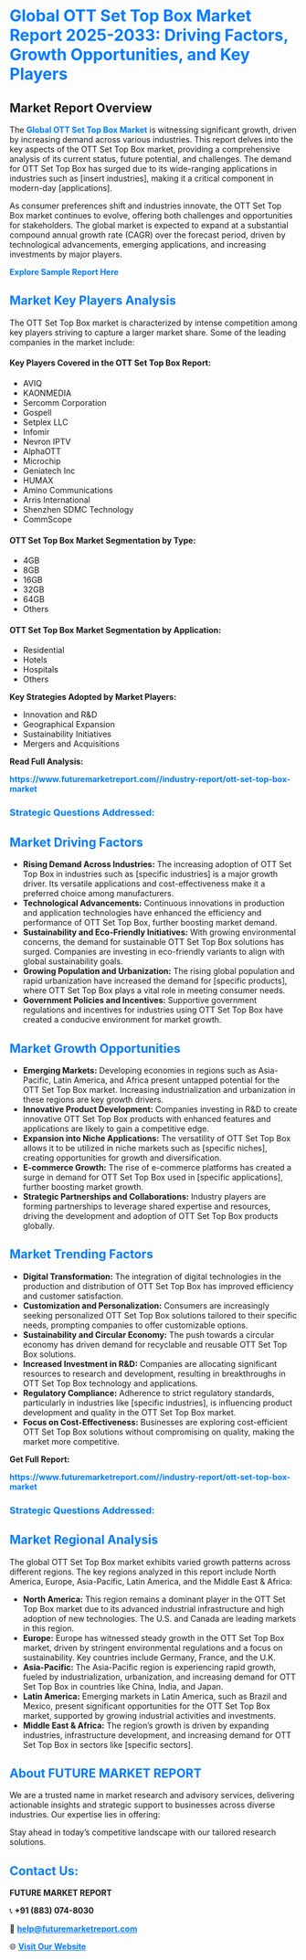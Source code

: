 <h1 style="color: #007BFF;">Global OTT Set Top Box Market Report 2025-2033: Driving Factors, Growth Opportunities, and Key Players</h1>

<section id="overview">
<h2>Market Report Overview</h2>
<p>The <a href="https://www.futuremarketreport.com//industry-report/ott-set-top-box-market" style="color: #007BFF; text-decoration: none;"><strong>Global OTT Set Top Box Market</strong></a> is witnessing significant growth, driven by increasing demand across various industries. This report delves into the key aspects of the OTT Set Top Box market, providing a comprehensive analysis of its current status, future potential, and challenges. The demand for OTT Set Top Box has surged due to its wide-ranging applications in industries such as [insert industries], making it a critical component in modern-day [applications].</p>
<p>As consumer preferences shift and industries innovate, the OTT Set Top Box market continues to evolve, offering both challenges and opportunities for stakeholders. The global market is expected to expand at a substantial compound annual growth rate (CAGR) over the forecast period, driven by technological advancements, emerging applications, and increasing investments by major players.</p>
</section>

<section id="overview">
<p><a href="https://www.futuremarketreport.com//request-sample/reportId=82049" style="color: #007BFF; text-decoration: none;"><strong>Explore Sample Report Here</strong></a></p>
</section>

<section id="key-players">
<h2 style="color: #007BFF;">Market Key Players Analysis</h2>
<p>The OTT Set Top Box market is characterized by intense competition among key players striving to capture a larger market share. Some of the leading companies in the market include:</p>
<h4>Key Players Covered in the OTT Set Top Box Report:</h4>
<ul><li>AVIQ</li><li>KAONMEDIA</li><li>Sercomm Corporation</li><li>Gospell</li><li>Setplex LLC</li><li>Infomir</li><li>Nevron IPTV</li><li>AlphaOTT</li><li>Microchip</li><li>Geniatech Inc</li><li>HUMAX</li><li>Amino Communications</li><li>Arris International</li><li>Shenzhen SDMC Technology</li><li>CommScope</li></ul>
<h4>OTT Set Top Box Market Segmentation by Type:</h4>
<ul><li>4GB</li><li>8GB</li><li>16GB</li><li>32GB</li><li>64GB</li><li>Others</li></ul>

<h4>OTT Set Top Box Market Segmentation by Application:</h4>
<ul><li>Residential</li><li>Hotels</li><li>Hospitals</li><li>Others</li></ul>
<p><strong>Key Strategies Adopted by Market Players:</strong></p>
<ul>
<li>Innovation and R&D</li>
<li>Geographical Expansion</li>
<li>Sustainability Initiatives</li>
<li>Mergers and Acquisitions</li>
</ul>
</section>

<section>
<p><strong>Read Full Analysis: </strong></p><a href="https://www.futuremarketreport.com//industry-report/ott-set-top-box-market" style="color: #007BFF; text-decoration: none;"><strong>https://www.futuremarketreport.com//industry-report/ott-set-top-box-market</strong></a>
<h3 style="color: #007BFF;">Strategic Questions Addressed:</h3>
</section>

<section id="driving-factors">
<h2 style="color: #007BFF;">Market Driving Factors</h2>
<ul>
<li><strong>Rising Demand Across Industries:</strong> The increasing adoption of OTT Set Top Box in industries such as [specific industries] is a major growth driver. Its versatile applications and cost-effectiveness make it a preferred choice among manufacturers.</li>
<li><strong>Technological Advancements:</strong> Continuous innovations in production and application technologies have enhanced the efficiency and performance of OTT Set Top Box, further boosting market demand.</li>
<li><strong>Sustainability and Eco-Friendly Initiatives:</strong> With growing environmental concerns, the demand for sustainable OTT Set Top Box solutions has surged. Companies are investing in eco-friendly variants to align with global sustainability goals.</li>
<li><strong>Growing Population and Urbanization:</strong> The rising global population and rapid urbanization have increased the demand for [specific products], where OTT Set Top Box plays a vital role in meeting consumer needs.</li>
<li><strong>Government Policies and Incentives:</strong> Supportive government regulations and incentives for industries using OTT Set Top Box have created a conducive environment for market growth.</li>
</ul>
</section>

<section id="growth-opportunities">
<h2 style="color: #007BFF;">Market Growth Opportunities</h2>
<ul>
<li><strong>Emerging Markets:</strong> Developing economies in regions such as Asia-Pacific, Latin America, and Africa present untapped potential for the OTT Set Top Box market. Increasing industrialization and urbanization in these regions are key growth drivers.</li>
<li><strong>Innovative Product Development:</strong> Companies investing in R&D to create innovative OTT Set Top Box products with enhanced features and applications are likely to gain a competitive edge.</li>
<li><strong>Expansion into Niche Applications:</strong> The versatility of OTT Set Top Box allows it to be utilized in niche markets such as [specific niches], creating opportunities for growth and diversification.</li>
<li><strong>E-commerce Growth:</strong> The rise of e-commerce platforms has created a surge in demand for OTT Set Top Box used in [specific applications], further boosting market growth.</li>
<li><strong>Strategic Partnerships and Collaborations:</strong> Industry players are forming partnerships to leverage shared expertise and resources, driving the development and adoption of OTT Set Top Box products globally.</li>
</ul>
</section>

<section id="trending-factors">
<h2 style="color: #007BFF;">Market Trending Factors</h2>
<ul>
<li><strong>Digital Transformation:</strong> The integration of digital technologies in the production and distribution of OTT Set Top Box has improved efficiency and customer satisfaction.</li>
<li><strong>Customization and Personalization:</strong> Consumers are increasingly seeking personalized OTT Set Top Box solutions tailored to their specific needs, prompting companies to offer customizable options.</li>
<li><strong>Sustainability and Circular Economy:</strong> The push towards a circular economy has driven demand for recyclable and reusable OTT Set Top Box solutions.</li>
<li><strong>Increased Investment in R&D:</strong> Companies are allocating significant resources to research and development, resulting in breakthroughs in OTT Set Top Box technology and applications.</li>
<li><strong>Regulatory Compliance:</strong> Adherence to strict regulatory standards, particularly in industries like [specific industries], is influencing product development and quality in the OTT Set Top Box market.</li>
<li><strong>Focus on Cost-Effectiveness:</strong> Businesses are exploring cost-efficient OTT Set Top Box solutions without compromising on quality, making the market more competitive.</li>
</ul>
</section>

<section>
<p><strong>Get Full Report: </strong></p><a href="https://www.futuremarketreport.com//industry-report/ott-set-top-box-market" style="color: #007BFF; text-decoration: none;"><strong>https://www.futuremarketreport.com//industry-report/ott-set-top-box-market</strong></a>
<h3 style="color: #007BFF;">Strategic Questions Addressed:</h3>
</section>


<section id="regional-analysis">
<h2 style="color: #007BFF;">Market Regional Analysis</h2>
<p>The global OTT Set Top Box market exhibits varied growth patterns across different regions. The key regions analyzed in this report include North America, Europe, Asia-Pacific, Latin America, and the Middle East & Africa:</p>
<ul>
<li><strong>North America:</strong> This region remains a dominant player in the OTT Set Top Box market due to its advanced industrial infrastructure and high adoption of new technologies. The U.S. and Canada are leading markets in this region.</li>
<li><strong>Europe:</strong> Europe has witnessed steady growth in the OTT Set Top Box market, driven by stringent environmental regulations and a focus on sustainability. Key countries include Germany, France, and the U.K.</li>
<li><strong>Asia-Pacific:</strong> The Asia-Pacific region is experiencing rapid growth, fueled by industrialization, urbanization, and increasing demand for OTT Set Top Box in countries like China, India, and Japan.</li>
<li><strong>Latin America:</strong> Emerging markets in Latin America, such as Brazil and Mexico, present significant opportunities for the OTT Set Top Box market, supported by growing industrial activities and investments.</li>
<li><strong>Middle East & Africa:</strong> The region’s growth is driven by expanding industries, infrastructure development, and increasing demand for OTT Set Top Box in sectors like [specific sectors].</li>
</ul>
</section>

<footer>
<h2 style="color: #007BFF;">About FUTURE MARKET REPORT</h2>
<p>We are a trusted name in market research and advisory services, delivering actionable insights and strategic support to businesses across diverse industries. Our expertise lies in offering:</p>

<p>Stay ahead in today’s competitive landscape with our tailored research solutions.</p>

<h2 style="color: #007BFF;">Contact Us:</h2>
<p><strong>FUTURE MARKET REPORT</strong></p>
<p>📞 <strong>+91 (883) 074-8030</strong></p>
<p>📧 <strong><a href="mailto:help@futuremarketreport.com" style="color: #007BFF;">help@futuremarketreport.com</a></strong></p>
<p>🌐 <strong><a href="https://www.futuremarketreport.com/" style="color: #007BFF;">Visit Our Website</a></strong></p>
</footer>